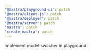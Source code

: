 ```yaml
---
'@mastra/playground-ui': patch
'@mastra/client-js': patch
'@mastra/deployer': patch
'@mastra/server': patch
'mastra': patch
'create-mastra': patch
---
```


Implement model switcher in playground
